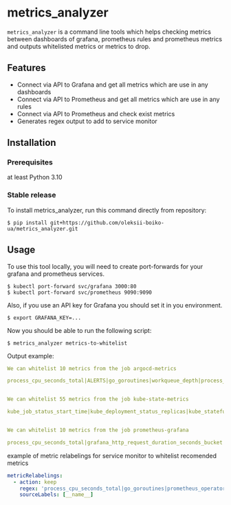 # metrics_analyzer

`metrics_analyzer` is a command line tools which helps checking metrics between dashboards of grafana, prometheus rules and prometheus metrics and outputs whitelisted metrics or metrics to drop.

## Features

* Connect via API to Grafana and get all metrics which are use in any dashboards
* Connect via API to Prometheus and get all metrics which are use in any rules
* Connect via API to Prometheus and check exist metrics
* Generates regex output to add to service monitor 

## Installation
### Prerequisites
at least Python 3.10
### Stable release

To install metrics_analyzer, run this command directly from repository:


    $ pip install git+https://github.com/oleksii-boiko-ua/metrics_analyzer.git


## Usage

To use this tool locally, you will need to create port-forwards for your grafana and prometheus services.


    $ kubectl port-forward svc/grafana 3000:80
    $ kubectl port-forward svc/prometheus 9090:9090

Also, if you use an API key for Grafana you should set it in you environment.

    $ export GRAFANA_KEY=...

Now you should be able to run the following script:


    $ metrics_analyzer metrics-to-whitelist


Output example:

```yaml
We can whitelist 10 metrics from the job argocd-metrics

process_cpu_seconds_total|ALERTS|go_goroutines|workqueue_depth|process_start_time_seconds|process_resident_memory_bytes|workqueue_adds_total|up|argocd_app_info|workqueue_queue_duration_seconds_bucket


We can whitelist 55 metrics from the job kube-state-metrics

kube_job_status_start_time|kube_deployment_status_replicas|kube_statefulset_status_replicas_ready|kube_pod_container_resource_requests|kube_node_spec_taint|kube_namespace_created|kube_node_status_allocatable|kube_pod_container_resource_limits|kube_deployment_labels|kube_node_info


We can whitelist 10 metrics from the job prometheus-grafana

process_cpu_seconds_total|grafana_http_request_duration_seconds_bucket|go_goroutines|process_start_time_seconds|grafana_build_info|process_resident_memory_bytes|grafana_http_request_duration_seconds_sum|grafana_stat_totals_dashboard|up|grafana_http_request_duration_seconds_count
```

example of metric relabelings for service monitor to whitelist recomended metrics

```yaml
metricRelabelings:
  - action: keep
    regex: 'process_cpu_seconds_total|go_goroutines|prometheus_operator_watch_operations_total'
    sourceLabels: [__name__]
```
